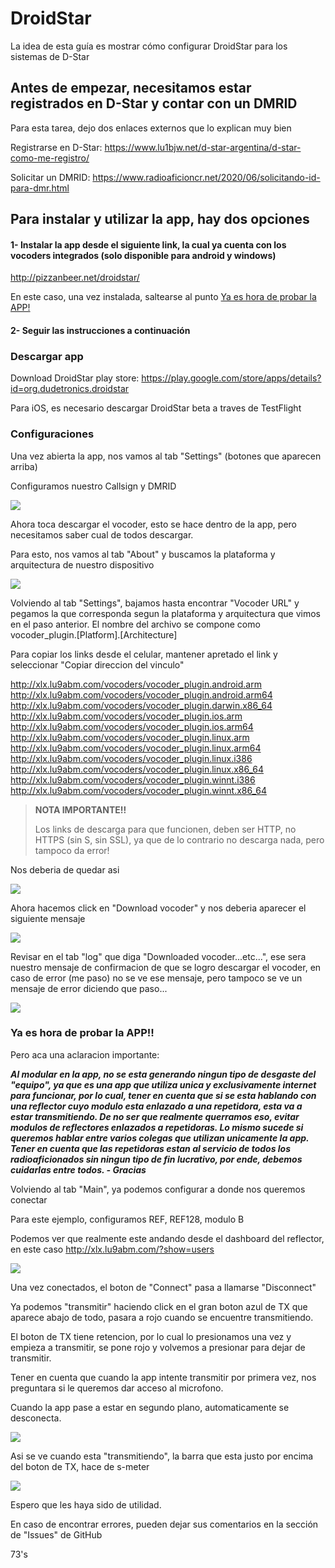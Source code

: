 # DroidStar
La idea de esta guía es mostrar cómo configurar DroidStar para los sistemas de D-Star



## Antes de empezar, necesitamos estar registrados en D-Star y contar con un DMRID

Para esta tarea, dejo dos enlaces externos que lo explican muy bien

Registrarse en D-Star: https://www.lu1bjw.net/d-star-argentina/d-star-como-me-registro/

Solicitar un DMRID: https://www.radioaficioncr.net/2020/06/solicitando-id-para-dmr.html



## Para instalar y utilizar la app, hay dos opciones

#### 1- Instalar la app desde el siguiente link, la cual ya cuenta con los vocoders integrados (solo disponible para android y windows)

http://pizzanbeer.net/droidstar/

En este caso, una vez instalada, saltearse al punto [Ya es hora de probar la APP!](#ya-es-hora-de-probar-la-app)



#### 2- Seguir las instrucciones a continuación

### Descargar app

Download DroidStar play store:
https://play.google.com/store/apps/details?id=org.dudetronics.droidstar

Para iOS, es necesario descargar DroidStar beta a traves de TestFlight

### Configuraciones

Una vez abierta la app, nos vamos al tab "Settings" (botones que aparecen arriba)

Configuramos nuestro Callsign y DMRID

![](img/droidstar-1.png)



Ahora toca descargar el vocoder, esto se hace dentro de la app, pero necesitamos saber cual de todos descargar.

Para esto, nos vamos al tab "About" y buscamos la plataforma y arquitectura de nuestro dispositivo

![](img/droidstar-2.png)



Volviendo al tab "Settings", bajamos hasta encontrar "Vocoder URL" y pegamos la que corresponda segun la plataforma y arquitectura que vimos en el paso anterior. El nombre del archivo se compone como vocoder_plugin.[Platform].[Architecture]

Para copiar los links desde el celular, mantener apretado el link y seleccionar "Copiar direccion del vinculo"

http://xlx.lu9abm.com/vocoders/vocoder_plugin.android.arm
http://xlx.lu9abm.com/vocoders/vocoder_plugin.android.arm64
http://xlx.lu9abm.com/vocoders/vocoder_plugin.darwin.x86_64
http://xlx.lu9abm.com/vocoders/vocoder_plugin.ios.arm
http://xlx.lu9abm.com/vocoders/vocoder_plugin.ios.arm64
http://xlx.lu9abm.com/vocoders/vocoder_plugin.linux.arm
http://xlx.lu9abm.com/vocoders/vocoder_plugin.linux.arm64
http://xlx.lu9abm.com/vocoders/vocoder_plugin.linux.i386
http://xlx.lu9abm.com/vocoders/vocoder_plugin.linux.x86_64
http://xlx.lu9abm.com/vocoders/vocoder_plugin.winnt.i386
http://xlx.lu9abm.com/vocoders/vocoder_plugin.winnt.x86_64

> **NOTA IMPORTANTE!!**
>
> Los links de descarga para que funcionen, deben ser HTTP, no HTTPS (sin S, sin SSL), ya que de lo contrario no descarga nada, pero tampoco da error!

Nos deberia de quedar asi

![](img/droidstar-3.png)



Ahora hacemos click en "Download vocoder" y nos deberia aparecer el siguiente mensaje

![](img/droidstar-4.png)



Revisar en el tab "log" que diga "Downloaded vocoder...etc...", ese sera nuestro mensaje de confirmacion de que se logro descargar el vocoder, en caso de error (me paso) no se ve ese mensaje, pero tampoco se ve un mensaje de error diciendo que paso...

![](img/droidstar-5.png)



### Ya es hora de probar la APP!!

Pero aca una aclaracion importante:

***Al modular en la app, no se esta generando ningun tipo de desgaste del "equipo", ya que es una app que utiliza unica y exclusivamente internet para funcionar, por lo cual, tener en cuenta que si se esta hablando con una reflector cuyo modulo esta enlazado a una repetidora, esta va a estar transmitiendo. De no ser que realmente querramos eso, evitar modulos de reflectores enlazados a repetidoras. Lo mismo sucede si queremos hablar entre varios colegas que utilizan unicamente la app. Tener en cuenta que las repetidoras estan al servicio de todos los radioaficionados sin ningun tipo de fin lucrativo, por ende, debemos cuidarlas entre todos. - Gracias***

Volviendo al tab "Main", ya podemos configurar a donde nos queremos conectar

Para este ejemplo, configuramos REF, REF128, modulo B

Podemos ver que realmente este andando desde el dashboard del reflector, en este caso http://xlx.lu9abm.com/?show=users

![](img/droidstar-6.png)

Una vez conectados, el boton de "Connect" pasa a llamarse "Disconnect"

Ya podemos "transmitir" haciendo click en el gran boton azul de TX que aparece abajo de todo, pasara a rojo cuando se encuentre transmitiendo.

El boton de TX tiene retencion, por lo cual lo presionamos una vez y empieza a transmitir, se pone rojo y volvemos a presionar para dejar de transmitir.

Tener en cuenta que cuando la app intente transmitir por primera vez, nos preguntara si le queremos dar acceso al microfono.

Cuando la app pase a estar en segundo plano, automaticamente se desconecta.

![](img/droidstar-7.png)



Asi se ve cuando esta "transmitiendo", la barra que esta justo por encima del boton de TX, hace de s-meter

![](img/droidstar-8.png)



Espero que les haya sido de utilidad.

En caso de encontrar errores, pueden dejar sus comentarios en la sección de "Issues" de GitHub

73's
